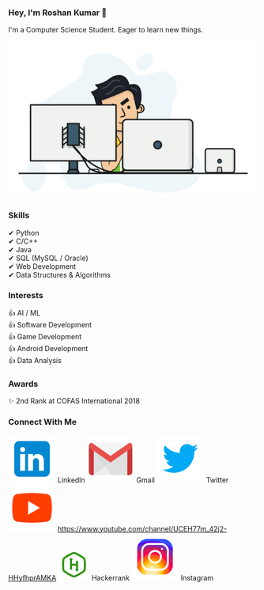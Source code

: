 ### Hey, I'm Roshan Kumar 👋

I'm a Computer Science Student. Eager to learn new things.

![alt-text](hadder.gif)

### Skills
✔ Python  
✔ C/C++  
✔ Java  
✔ SQL (MySQL / Oracle)  
✔ Web Development  
✔ Data Structures & Algorithms  

### Interests
👍 AI / ML  
👍 Software Development  
👍 Game Development  
👍 Android Development  
👍 Data Analysis  

### Awards
✨ 2nd Rank at COFAS International 2018

### Connect With Me
![alt-text](icons8_linkedin_96px.png) Linkedln
![alt-text](icons8_gmail_96px.png) Gmail
![alt-text](icons8_twitter_96px_1.png) Twitter
![alt-text](icons8_play_button_96px.png) https://www.youtube.com/channel/UCEH77m_42j2-HHyfhprAMKA
![alt-text](icons8_hackerrank_64px.png) Hackerrank
![alt-text](icons8_instagram_96px.png) Instagram

